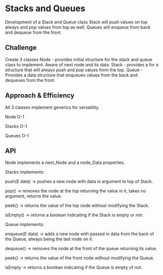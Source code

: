 # Stacks and Queues
Development of a Stack and Queue class
Stack will push values on top always and pop values from top as well.
Queues will enqueue from back and dequeue from the front.

## Challenge
Create 3 classes
Node - provides initial structure for the stack and queue class to implement. Aware of next node and its data.
Stack - provides a for a structure that will always push and pop values from the top.
Queue - Provides a data structure that enqueues values from the back and dequeues from the front.

## Approach & Efficiency
All 3 classes implement generics for versatility.

Node O-1

Stacks O-1

Queues O-1

## API
Node implements a next_Node and a node_Data properties.

Stacks implements:

push(E data) -> pushes a new node with data in argument to top of Stack.

pop() -> removes the node at the top returning the value in it, takes no argument, returns the value.

peek() -> returns the value of the top node without modifying the Stack.

isEmpty() -> returns a boolean indicating if the Stack is empty or not. 

Queue implements:

enqueue(E data) -> adds a new node with passed in data from the back of the Queue, always being the last node on it.

dequeue() -> removes the node at the front of the queue returning its value.

peek() -> returns the value of the front node without modifying the Queue.

isEmpty -> returns a boolean indicating if the Queue is empty of not.
